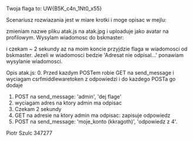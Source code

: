 Twoja flaga to: UW{B5K_c4n_1Nt0_x55}


Scenariusz rozwiazania jest w miare krotki i moge opisac w mejlu:

zmieniam nazwe pliku atak.js na atak.jpg i uploaduje jako avatar na profilowym. Wysylam wiadomosc do bskmaster:
<script src="<adres_avatara_na_serwerze>"></script>

i czekam ~ 2 sekundy az na moim koncie przyjdzie flaga w wiadomosci od bskmaster. Jezeli w wiadomosci bedzie 'Adresat nie odpisal...' ponawiam wysylanie wiadomosci.


Opis atak.js:
0. Przed kazdym POSTem robie GET na send_message i wyciagam csrfmiddlewaretoken z odpowiedzi i do kazdego POSTa go dodaje
1. POST na send_message: 'admin', 'dej flage'
2. wyciagam adres na ktory admin ma odpisac
3. Czekam 2 sekundy
4. GET na adresie na ktory admin ma odpisac: zapisuje odpowiedz
5. POST na send_message: 'moje_konto (kkragoth)', 'odpowiedz z 4'.

Piotr Szulc 347277